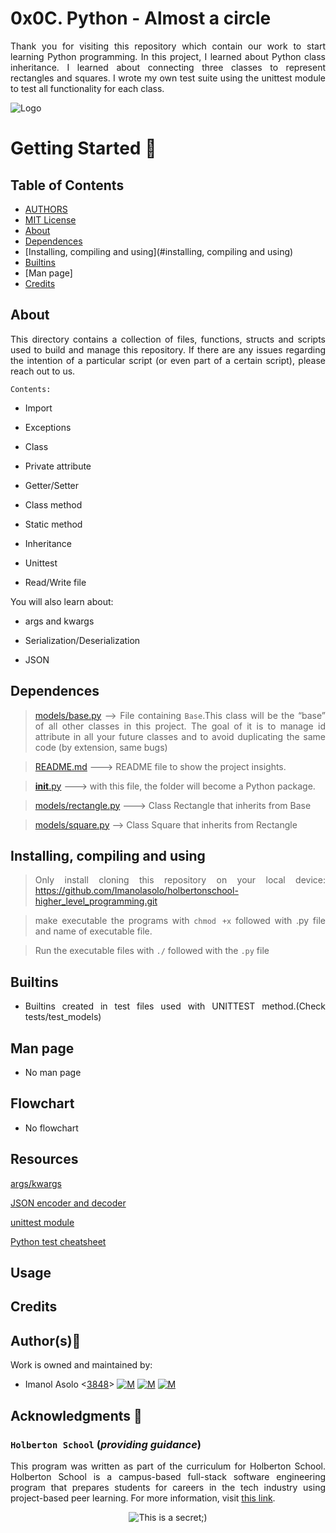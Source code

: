 # 0x0C. Python - Almost a circle

<div style="text-align: justify">

Thank you for visiting this repository which contain our work to start learning Python programming. In this project, I learned about Python class inheritance. I learned about connecting three classes to represent rectangles and squares. I wrote my own test suite using the unittest module to test all functionality for each class.


![Logo](https://www.howtogeek.com/wp-content/uploads/2021/05/laptop-with-terminal-big.png?height=200p&trim=2,2,2,50)

# Getting Started :running:
<div style="text-align: justify">

## Table of Contents
* [AUTHORS](./AUTHORS)
* [MIT License](./LICENSE)
* [About](#about)
* [Dependences](#dependences)
* [Installing, compiling and using](#installing, compiling and using)
* [Builtins](#builtins)
* [Man page]
* [Credits](#credits)

## About
This directory contains a collection of files, functions, structs and scripts used to build and manage this repository. If there are any issues regarding the intention of a particular script (or even part of a certain script), please reach out to us.
	
	Contents:

- Import

- Exceptions

- Class

- Private attribute

- Getter/Setter

- Class method

- Static method

- Inheritance

- Unittest

- Read/Write file

You will also learn about:

- args and kwargs

- Serialization/Deserialization

- JSON

	
## Dependences 
	
> [models/base.py](https://github.com/Imanolasolo/holbertonschool-higher_level_programming/blob/master/0x0B-python-input_output/0-read_file.py) --> File containing `Base`.This class will be the “base” of all other classes in this project. The goal of it is to manage id attribute in all your future classes and to avoid duplicating the same code (by extension, same bugs)

> [README.md](https://github.com/Imanolasolo/holbertonschool-higher_level_programming/blob/master/0x0B-python-input_output/README.md) ---> README file to show the project insights. 

>[__init__.py](https://github.com/Imanolasolo/holbertonschool-higher_level_programming/blob/master/0x0B-python-input_output/1-write_file.py) ---> with this file, the folder will become a Python package.

>[models/rectangle.py](https://github.com/Imanolasolo/holbertonschool-higher_level_programming/blob/master/0x0B-python-input_output/2-append_write.py) ---> Class Rectangle that inherits from Base

>[models/square.py](https://github.com/Imanolasolo/holbertonschool-higher_level_programming/blob/master/0x0B-python-input_output/3-to_json_string.py) --> Class Square that inherits from Rectangle
	

## Installing, compiling and using
	
> Only install cloning this repository on your local device:  https://github.com/Imanolasolo/holbertonschool-higher_level_programming.git
	
> make executable the programs with `chmod +x` followed with .py file and name of executable file.
	
> Run the executable files with `./` followed with the `.py` file

## Builtins

- Builtins created in test files used with UNITTEST method.(Check tests/test_models)
		
## Man page

-  No man page

## Flowchart
	
- No flowchart

## Resources


[args/kwargs](https://intranet.hbtn.io/rltoken/LroIjBBI5Gqq3ciR-OHmxg)

[JSON encoder and decoder](https://intranet.hbtn.io/rltoken/TY4rfu2AZtXlRmPVNZm1Lw)

[unittest module](https://intranet.hbtn.io/rltoken/T7uxwxtGdbRRW9pkD4eO0g)

[Python test cheatsheet](https://intranet.hbtn.io/rltoken/SfEo3RQeAXXYI9yabFRw3g)


## Usage



## Credits

## Author(s):blue_book:

Work is owned and maintained by:
* Imanol Asolo <[3848](mailto:3848@holbertonschool.com)> [![M](https://upload.wikimedia.org/wikipedia/commons/thumb/9/91/Octicons-mark-github.svg/25px-Octicons-mark-github.svg.png)](https://github.com/Imanolasolo) [![M](https://upload.wikimedia.org/wikipedia/fr/thumb/c/c8/Twitter_Bird.svg/25px-Twitter_Bird.svg.png)](https://twitter.com/jjusturi) [![M](https://upload.wikimedia.org/wikipedia/commons/thumb/c/ca/LinkedIn_logo_initials.png/25px-LinkedIn_logo_initials.png)](https://www.linkedin.com/in/imanol-asolo-5ba9b42a/)


## Acknowledgments :mega: 

### **`Holberton School`** (*providing guidance*)
This program was written as part of the curriculum for Holberton School.
Holberton School is a campus-based full-stack software engineering program
that prepares students for careers in the tech industry using project-based
peer learning. For more information, visit [this link](https://www.holbertonschool.com/).
<p align="center">
	<img src="https://assets.website-files.com/6105315644a26f77912a1ada/610540e8b4cd6969794fe673_Holberton_School_logo-04-04.svg" alt="This is a secret;)">
</p>
